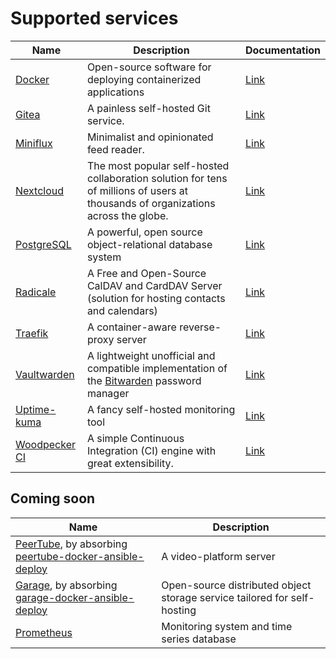 # Supported services

|              Name              |              Description              | Documentation |
| ------------------------------ | ------------------------------------- | ------------- |
| [Docker](https://www.docker.com/) | Open-source software for deploying containerized applications | [Link](docker.md) |
| [Gitea](https://gitea.io/) | A painless self-hosted Git service. | [Link](gitea.md) |
| [Miniflux](https://miniflux.app/) | Minimalist and opinionated feed reader. | [Link](miniflux.md) |
| [Nextcloud](https://nextcloud.com/) | The most popular self-hosted collaboration solution for tens of millions of users at thousands of organizations across the globe. | [Link](nextcloud.md) |
| [PostgreSQL](https://www.postgresql.org) | A powerful, open source object-relational database system | [Link](postgres.md) |
| [Radicale](https://miniflux.app/) | A Free and Open-Source CalDAV and CardDAV Server (solution for hosting contacts and calendars) | [Link](radicale.md) |
| [Traefik](https://doc.traefik.io/traefik/) | A container-aware reverse-proxy server | [Link](traefik.md) |
| [Vaultwarden](https://github.com/dani-garcia/vaultwarden) | A lightweight unofficial and compatible implementation of the [Bitwarden](https://bitwarden.com/) password manager | [Link](vaultwarden.md) |
| [Uptime-kuma](https://uptime.kuma.pet/) | A fancy self-hosted monitoring tool | [Link](uptime-kuma.md) |
| [Woodpecker CI](https://woodpecker-ci.org/) | A simple Continuous Integration (CI) engine with great extensibility. | [Link](woodpecker-ci.md) |


## Coming soon

|              Name              |              Description              |
| ------------------------------ | ------------------------------------- |
| [PeerTube](https://joinpeertube.org/), by absorbing [peertube-docker-ansible-deploy](https://github.com/spantaleev/peertube-docker-ansible-deploy) | A video-platform server |
| [Garage](https://garagehq.deuxfleurs.fr/), by absorbing [garage-docker-ansible-deploy](https://github.com/moan0s/garage-docker-ansible-deploy) | Open-source distributed object storage service tailored for self-hosting |
| [Prometheus](https://prometheus.io/)| Monitoring system and time series database |
